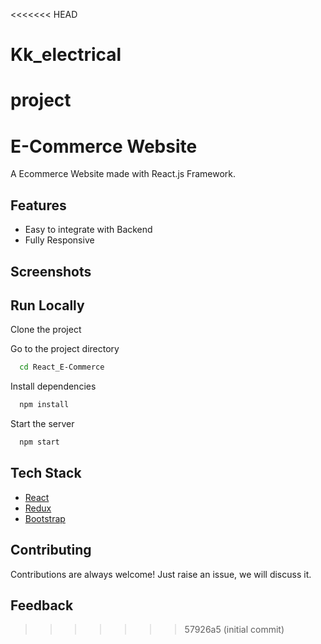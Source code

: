 <<<<<<< HEAD
# Kk_electrical
project
=======
# E-Commerce Website

A Ecommerce Website made with React.js Framework.


## Features

- Easy to integrate with Backend
- Fully Responsive


## Screenshots





## Run Locally

Clone the project


Go to the project directory

```bash
  cd React_E-Commerce
```

Install dependencies

```bash
  npm install
```

Start the server

```bash
  npm start
```



## Tech Stack

* [React](https://reactjs.org/)
* [Redux](https://redux.js.org/)
* [Bootstrap](https://getbootstrap.com/)

## Contributing

Contributions are always welcome!
Just raise an issue, we will discuss it.


## Feedback



>>>>>>> 57926a5 (initial commit)
